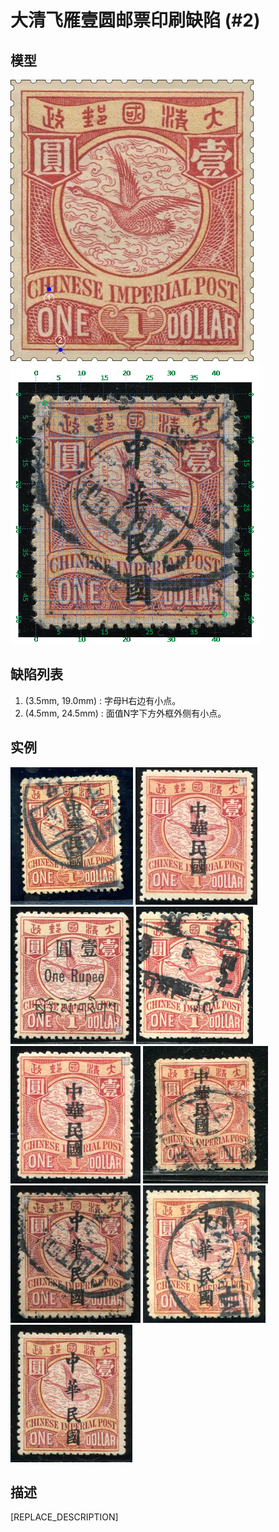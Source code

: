 # 大清飞雁壹圆邮票印刷缺陷 (#2)

## 模型
<img src="model.png" height=450/> <img src="sampling.png" height=450/>

## 缺陷列表
1. (3.5mm, 19.0mm) :  字母H右边有小点。
1. (4.5mm, 24.5mm) :  面值N字下方外框外侧有小点。


## 实例
<img src="2010-08-12_00035503313A.jpg" height=220/> <img src="2011-08-19_00047513019A.jpg" height=220/> <img src="2011-12-16_00052607036A.jpg" height=220/> <img src="2012-11-06_00073095015A.jpg" height=220/> <img src="2013-11-04_00126880012A.jpg" height=220/> <img src="2014-03-01_00136542012A.jpg" height=220/> <img src="2014-10-05_00156761010A.jpg" height=220/> <img src="2015-05-27_00178500001A.jpg" height=220/> <img src="2015-06-19_00180096004A.jpg" height=220/> 


## 描述
[REPLACE_DESCRIPTION]
